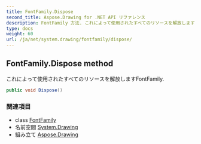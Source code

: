 ```yaml
---
title: FontFamily.Dispose
second_title: Aspose.Drawing for .NET API リファレンス
description: FontFamily 方法. これによって使用されたすべてのリソースを解放しますFontFamily.
type: docs
weight: 60
url: /ja/net/system.drawing/fontfamily/dispose/
---
```

## FontFamily.Dispose method

これによって使用されたすべてのリソースを解放しますFontFamily.

```csharp
public void Dispose()
```

### 関連項目

* class [FontFamily](../)
* 名前空間 [System.Drawing](../../fontfamily/)
* 組み立て [Aspose.Drawing](../../../)


